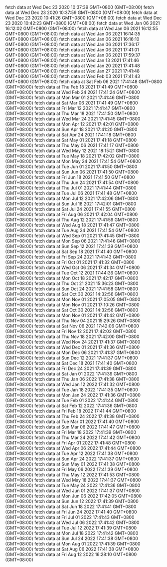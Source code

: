 fetch data at Wed Dec 23 2020 10:37:39 GMT+0800 (GMT+08:00) 
fetch data at Wed Dec 23 2020 10:37:59 GMT+0800 (GMT+08:00) 
fetch data at Wed Dec 23 2020 10:41:26 GMT+0800 (GMT+08:00) 
fetch data at Wed Dec 23 2020 10:42:23 GMT+0800 (GMT+08:00) 
fetch data at Wed Jan 06 2021 16:12:02 GMT+0800 (GMT+08:00) 
fetch data at Wed Jan 06 2021 16:12:55 GMT+0800 (GMT+08:00) 
fetch data at Wed Jan 06 2021 16:14:35 GMT+0800 (GMT+08:00) 
fetch data at Wed Jan 06 2021 16:16:10 GMT+0800 (GMT+08:00) 
fetch data at Wed Jan 06 2021 17:36:17 GMT+0800 (GMT+08:00) 
fetch data at Wed Jan 06 2021 17:41:01 GMT+0800 (GMT+08:00) 
fetch data at Wed Jan 06 2021 17:59:37 GMT+0800 (GMT+08:00) 
fetch data at Wed Jan 13 2021 17:41:46 GMT+0800 (GMT+08:00) 
fetch data at Wed Jan 20 2021 17:41:48 GMT+0800 (GMT+08:00) 
fetch data at Wed Jan 27 2021 17:41:48 GMT+0800 (GMT+08:00) 
fetch data at Wed Feb 03 2021 17:41:43 GMT+0800 (GMT+08:00) 
fetch data at Sat Feb 06 2021 17:41:48 GMT+0800 (GMT+08:00) 
fetch data at Thu Feb 18 2021 17:41:49 GMT+0800 (GMT+08:00) 
fetch data at Wed Feb 24 2021 17:41:24 GMT+0800 (GMT+08:00) 
fetch data at Mon Mar 01 2021 17:41:46 GMT+0800 (GMT+08:00) 
fetch data at Sat Mar 06 2021 17:41:49 GMT+0800 (GMT+08:00) 
fetch data at Fri Mar 12 2021 17:41:47 GMT+0800 (GMT+08:00) 
fetch data at Thu Mar 18 2021 17:41:50 GMT+0800 (GMT+08:00) 
fetch data at Wed Mar 24 2021 17:41:45 GMT+0800 (GMT+08:00) 
fetch data at Mon Apr 12 2021 17:42:01 GMT+0800 (GMT+08:00) 
fetch data at Sun Apr 18 2021 17:41:20 GMT+0800 (GMT+08:00) 
fetch data at Sat Apr 24 2021 17:41:18 GMT+0800 (GMT+08:00) 
fetch data at Sat May 01 2021 17:41:18 GMT+0800 (GMT+08:00) 
fetch data at Thu May 06 2021 17:41:17 GMT+0800 (GMT+08:00) 
fetch data at Wed May 12 2021 18:15:21 GMT+0800 (GMT+08:00) 
fetch data at Tue May 18 2021 17:42:02 GMT+0800 (GMT+08:00) 
fetch data at Mon May 24 2021 17:41:54 GMT+0800 (GMT+08:00) 
fetch data at Tue Jun 01 2021 17:41:50 GMT+0800 (GMT+08:00) 
fetch data at Sun Jun 06 2021 17:41:50 GMT+0800 (GMT+08:00) 
fetch data at Fri Jun 18 2021 17:41:50 GMT+0800 (GMT+08:00) 
fetch data at Thu Jun 24 2021 17:41:54 GMT+0800 (GMT+08:00) 
fetch data at Thu Jul 01 2021 17:41:44 GMT+0800 (GMT+08:00) 
fetch data at Tue Jul 06 2021 17:41:48 GMT+0800 (GMT+08:00) 
fetch data at Mon Jul 12 2021 17:42:06 GMT+0800 (GMT+08:00) 
fetch data at Sun Jul 18 2021 17:42:01 GMT+0800 (GMT+08:00) 
fetch data at Sat Jul 24 2021 17:41:55 GMT+0800 (GMT+08:00) 
fetch data at Fri Aug 06 2021 17:42:04 GMT+0800 (GMT+08:00) 
fetch data at Thu Aug 12 2021 17:41:59 GMT+0800 (GMT+08:00) 
fetch data at Wed Aug 18 2021 17:41:47 GMT+0800 (GMT+08:00) 
fetch data at Tue Aug 24 2021 17:41:54 GMT+0800 (GMT+08:00) 
fetch data at Wed Sep 01 2021 17:41:45 GMT+0800 (GMT+08:00) 
fetch data at Mon Sep 06 2021 17:41:46 GMT+0800 (GMT+08:00) 
fetch data at Sun Sep 12 2021 17:41:39 GMT+0800 (GMT+08:00) 
fetch data at Sat Sep 18 2021 17:41:40 GMT+0800 (GMT+08:00) 
fetch data at Fri Sep 24 2021 17:41:43 GMT+0800 (GMT+08:00) 
fetch data at Fri Oct 01 2021 17:41:32 GMT+0800 (GMT+08:00) 
fetch data at Wed Oct 06 2021 17:41:34 GMT+0800 (GMT+08:00) 
fetch data at Tue Oct 12 2021 17:44:36 GMT+0800 (GMT+08:00) 
fetch data at Mon Oct 18 2021 17:42:17 GMT+0800 (GMT+08:00) 
fetch data at Thu Oct 21 2021 15:36:23 GMT+0800 (GMT+08:00) 
fetch data at Sun Oct 24 2021 17:41:58 GMT+0800 (GMT+08:00) 
fetch data at Sat Oct 30 2021 14:32:56 GMT+0800 (GMT+08:00) 
fetch data at Mon Nov 01 2021 17:05:05 GMT+0800 (GMT+08:00) 
fetch data at Mon Nov 01 2021 17:10:26 GMT+0800 (GMT+08:00) 
fetch data at Sat Oct 30 2021 14:32:56 GMT+0800 (GMT+08:00) 
fetch data at Mon Nov 01 2021 17:41:42 GMT+0800 (GMT+08:00) 
fetch data at Thu Nov 04 2021 15:29:26 GMT+0800 (GMT+08:00) 
fetch data at Sat Nov 06 2021 17:42:06 GMT+0800 (GMT+08:00) 
fetch data at Fri Nov 12 2021 17:42:02 GMT+0800 (GMT+08:00) 
fetch data at Thu Nov 18 2021 17:42:00 GMT+0800 (GMT+08:00) 
fetch data at Wed Nov 24 2021 17:41:37 GMT+0800 (GMT+08:00) 
fetch data at Wed Dec 01 2021 17:41:36 GMT+0800 (GMT+08:00) 
fetch data at Mon Dec 06 2021 17:41:37 GMT+0800 (GMT+08:00) 
fetch data at Sun Dec 12 2021 17:41:37 GMT+0800 (GMT+08:00) 
fetch data at Sat Dec 18 2021 17:41:40 GMT+0800 (GMT+08:00) 
fetch data at Fri Dec 24 2021 17:41:39 GMT+0800 (GMT+08:00) 
fetch data at Sat Jan 01 2022 17:41:39 GMT+0800 (GMT+08:00) 
fetch data at Thu Jan 06 2022 17:41:38 GMT+0800 (GMT+08:00) 
fetch data at Wed Jan 12 2022 17:41:32 GMT+0800 (GMT+08:00) 
fetch data at Tue Jan 18 2022 17:41:35 GMT+0800 (GMT+08:00) 
fetch data at Mon Jan 24 2022 17:41:36 GMT+0800 (GMT+08:00) 
fetch data at Tue Feb 01 2022 17:41:44 GMT+0800 (GMT+08:00) 
fetch data at Sat Feb 12 2022 17:41:36 GMT+0800 (GMT+08:00) 
fetch data at Fri Feb 18 2022 17:41:44 GMT+0800 (GMT+08:00) 
fetch data at Thu Feb 24 2022 17:41:38 GMT+0800 (GMT+08:00) 
fetch data at Tue Mar 01 2022 17:41:40 GMT+0800 (GMT+08:00) 
fetch data at Sun Mar 06 2022 17:41:47 GMT+0800 (GMT+08:00) 
fetch data at Fri Mar 18 2022 17:41:39 GMT+0800 (GMT+08:00) 
fetch data at Thu Mar 24 2022 17:41:42 GMT+0800 (GMT+08:00) 
fetch data at Fri Apr 01 2022 17:41:48 GMT+0800 (GMT+08:00) 
fetch data at Wed Apr 06 2022 17:41:44 GMT+0800 (GMT+08:00) 
fetch data at Tue Apr 12 2022 17:41:38 GMT+0800 (GMT+08:00) 
fetch data at Sun Apr 24 2022 17:41:37 GMT+0800 (GMT+08:00) 
fetch data at Sun May 01 2022 17:41:38 GMT+0800 (GMT+08:00) 
fetch data at Fri May 06 2022 17:41:39 GMT+0800 (GMT+08:00) 
fetch data at Thu May 12 2022 17:41:53 GMT+0800 (GMT+08:00) 
fetch data at Wed May 18 2022 17:41:37 GMT+0800 (GMT+08:00) 
fetch data at Tue May 24 2022 17:41:36 GMT+0800 (GMT+08:00) 
fetch data at Wed Jun 01 2022 17:41:37 GMT+0800 (GMT+08:00) 
fetch data at Mon Jun 06 2022 17:42:05 GMT+0800 (GMT+08:00) 
fetch data at Sun Jun 12 2022 17:41:39 GMT+0800 (GMT+08:00) 
fetch data at Sat Jun 18 2022 17:41:41 GMT+0800 (GMT+08:00) 
fetch data at Fri Jun 24 2022 17:41:40 GMT+0800 (GMT+08:00) 
fetch data at Fri Jul 01 2022 17:41:43 GMT+0800 (GMT+08:00) 
fetch data at Wed Jul 06 2022 17:41:42 GMT+0800 (GMT+08:00) 
fetch data at Tue Jul 12 2022 17:41:39 GMT+0800 (GMT+08:00) 
fetch data at Mon Jul 18 2022 17:41:42 GMT+0800 (GMT+08:00) 
fetch data at Sun Jul 24 2022 17:41:38 GMT+0800 (GMT+08:00) 
fetch data at Mon Aug 01 2022 17:41:39 GMT+0800 (GMT+08:00) 
fetch data at Sat Aug 06 2022 17:41:38 GMT+0800 (GMT+08:00) 
fetch data at Fri Aug 12 2022 16:28:10 GMT+0800 (GMT+08:00) 
